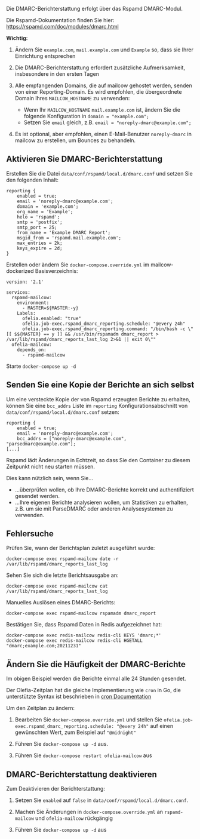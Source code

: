 Die DMARC-Berichterstattung erfolgt über das Rspamd DMARC-Modul.

Die Rspamd-Dokumentation finden Sie hier: https://rspamd.com/doc/modules/dmarc.html

**Wichtig:**

1. Ändern Sie `example.com`, `mail.example.com` und `Example` so, dass sie Ihrer Einrichtung entsprechen

2. Die DMARC-Berichterstattung erfordert zusätzliche Aufmerksamkeit, insbesondere in den ersten Tagen

3. Alle empfangenden Domains, die auf mailcow gehostet werden, senden von einer Reporting-Domain. Es wird empfohlen, die übergeordnete Domain Ihres `MAILCOW_HOSTNAME` zu verwenden:
    - Wenn Ihr `MAILCOW_HOSTNAME` `mail.example.com` ist, ändern Sie die folgende Konfiguration in `domain = "example.com";`
    - Setzen Sie `email` gleich, z.B. `email = "noreply-dmarc@example.com";`

4. Es ist optional, aber empfohlen, einen E-Mail-Benutzer `noreply-dmarc` in mailcow zu erstellen, um Bounces zu behandeln.

## Aktivieren Sie DMARC-Berichterstattung

Erstellen Sie die Datei `data/conf/rspamd/local.d/dmarc.conf` und setzen Sie den folgenden Inhalt:

```
reporting {
    enabled = true;
    email = 'noreply-dmarc@example.com';
    domain = 'example.com';
    org_name = 'Example';
    helo = 'rspamd';
    smtp = 'postfix';
    smtp_port = 25;
    from_name = 'Example DMARC Report';
    msgid_from = 'rspamd.mail.example.com';
    max_entries = 2k;
    keys_expire = 2d;
}
```

Erstellen oder ändern Sie `docker-compose.override.yml` im mailcow-dockerized Basisverzeichnis:

```
version: '2.1'

services:
  rspamd-mailcow:
    environment:
      - MASTER=${MASTER:-y}
    Labels:
      ofelia.enabled: "true"
      ofelia.job-exec.rspamd_dmarc_reporting.schedule: "@every 24h"
      ofelia.job-exec.rspamd_dmarc_reporting.command: "/bin/bash -c \"[[ $${MASTER} == y ]] && /usr/bin/rspamadm dmarc_report > /var/lib/rspamd/dmarc_reports_last_log 2>&1 || exit 0\""
  ofelia-mailcow:
    depends_on:
      - rspamd-mailcow
```

Starte `docker-compose up -d`

## Senden Sie eine Kopie der Berichte an sich selbst

Um eine versteckte Kopie der von Rspamd erzeugten Berichte zu erhalten, können Sie eine `bcc_addrs` Liste im `reporting` Konfigurationsabschnitt von `data/conf/rspamd/local.d/dmarc.conf` setzen:

```
reporting {
    enabled = true;
    email = 'noreply-dmarc@example.com';
    bcc_addrs = ["noreply-dmarc@example.com", "parsedmarc@example.com"];
[...]
```

Rspamd lädt Änderungen in Echtzeit, so dass Sie den Container zu diesem Zeitpunkt nicht neu starten müssen.

Dies kann nützlich sein, wenn Sie...

- ...überprüfen wollen, ob Ihre DMARC-Berichte korrekt und authentifiziert gesendet werden.
- ...Ihre eigenen Berichte analysieren wollen, um Statistiken zu erhalten, z.B. um sie mit ParseDMARC oder anderen Analysesystemen zu verwenden.

## Fehlersuche

Prüfen Sie, wann der Berichtsplan zuletzt ausgeführt wurde:

```
docker-compose exec rspamd-mailcow date -r /var/lib/rspamd/dmarc_reports_last_log
```

Sehen Sie sich die letzte Berichtsausgabe an:

```
docker-compose exec rspamd-mailcow cat /var/lib/rspamd/dmarc_reports_last_log
```

Manuelles Auslösen eines DMARC-Berichts:

```
docker-compose exec rspamd-mailcow rspamadm dmarc_report
```

Bestätigen Sie, dass Rspamd Daten in Redis aufgezeichnet hat:

```
docker-compose exec redis-mailcow redis-cli KEYS 'dmarc;*'
docker-compose exec redis-mailcow redis-cli HGETALL "dmarc;example.com;20211231"
```

## Ändern Sie die Häufigkeit der DMARC-Berichte

Im obigen Beispiel werden die Berichte einmal alle 24 Stunden gesendet.

Der Olefia-Zeitplan hat die gleiche Implementierung wie `cron` in Go, die unterstützte Syntax ist beschrieben in [cron Documentation](https://pkg.go.dev/github.com/robfig/cron)

Um den Zeitplan zu ändern:

1. Bearbeiten Sie `docker-compose.override.yml` und stellen Sie `ofelia.job-exec.rspamd_dmarc_reporting.schedule: "@every 24h"` auf einen gewünschten Wert, zum Beispiel auf `"@midnight"`

2. Führen Sie `docker-compose up -d` aus.

3. Führen Sie `docker-compose restart ofelia-mailcow` aus

## DMARC-Berichterstattung deaktivieren

Zum Deaktivieren der Berichterstattung:

1. Setzen Sie `enabled` auf `false` in `data/conf/rspamd/local.d/dmarc.conf`.

2. Machen Sie Änderungen in `docker-compose.override.yml` an `rspamd-mailcow` und `ofelia-mailcow` rückgängig

3. Führen Sie `docker-compose up -d` aus